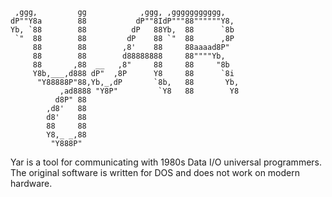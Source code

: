 ```
 ,ggg,         gg            ,ggg, ,ggggggggggg,
dP""Y8a        88           dP""8IdP"""88""""""Y8,
Yb, `88        88          dP   88Yb,  88      `8b
 `"  88        88         dP    88 `"  88      ,8P
     88        88        ,8'    88     88aaaad8P"
     88        88        d88888888     88""""Yb,
     88       ,88  __   ,8"     88     88     "8b
     Y8b,___,d888 dP"  ,8P      Y8     88      `8i
      "Y88888P"88,Yb,_,dP       `8b,   88       Yb,
           ,ad8888 "Y8P"         `Y8   88        Y8
          d8P" 88
        ,d8'   88
        d8'    88
        88     88
        Y8,_ _,88
         "Y888P"
```

Yar is a tool for communicating with 1980s Data I/O universal
programmers. The original software is written for DOS and does not
work on modern hardware.


